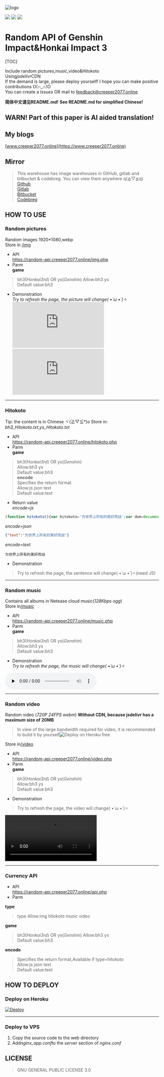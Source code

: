 ![logo](https://cdn.jsdelivr.net/gh/Creeper2077/random-api@main/cover.png "Honkai&Genshin")

<a href="https://github.com/Creeper2077/random-api/stargazers"><img style="display: inline" src="https://img.shields.io/github/stars/Creeper2077/random-api?style=social"></a>  <a href="https://github.com/Creeper2077/random-api/network/members"><img style="display: inline" src="https://img.shields.io/github/forks/Creeper2077/random-api?style=social"></a> <a href="https://github.com/Creeper2077/random-api"><img style="display: inline" src="https://img.shields.io/github/downloads/Creeper2077/random-api/total?style=social"></a>

# Random API of Genshin Impact&Honkai Impact 3 

[TOC]

Include random pictures,music,video&Hitokoto  
Using*jsdelivr*CDN  
If the demand is large, please deploy yourself! 
I hope you can make positive contributions O(∩_∩)O  
You can create a *Issues* OR mail to [feedback@creeper2077.online](mailto:feedback@creeper077.online)    

**简体中文请见README.md!**
**See README.md for simplified Chinese!**

## WARN! Part of this paper is AI aided translation!

## My blogs
[www.creeper2077.online](https://www.creeper2077.online)   

## Mirror
> This warehouse has image warehouses in GitHub, gitlab and bitbucket &amp; codebreg. You can view them anywhere q(≧▽≦q)  
[Github](https://github.com/Creeper2077/random-api)  
[Gitlab](https://gitlab.com/Creeper2077/random-api)  
[Bitbucket](https://bitbucket.org/creeper2077/random-api)  
[Codebreg](https://codeberg.org/creeper2077/random-api)

## HOW TO USE

### Random pictures
Random images 1920*1080,webp  
Store in [/img](https://github.com/Creeper2077/random-api/tree/main/img)  
- API  
		https://random-api.creeper2077.online/img.php
- Parm  
**game**  
> bh3(*Honkai3rd*) OR ys(*Genshin*)
Allow:bh3 ys  
Default value:bh3  

- Demonstration  
*Try to refresh the page, the picture will change( •̀ ω •́ )✧*  
![Honaki photo](https://random-api.creeper2077.online/img.php "It's random!")  
![Genshin photo](https://random-api.creeper2077.online/img.php?game=ys "It's random!")  

***

### Hitokoto   
Tip: the content is in Chinese  ヾ(≧▽≦*)o
Store in: *bh3_Hitokoto.txt*,*ys_Hitokoto.txt*  
- API  
		https://random-api.creeper2077.online/hitokoto.php 
- Parm  
**game**  
> bh3(*Honkai3rd*) OR ys(*Genshin*)  
Allow:bh3 ys  
Default value:bh3  
**encode**  
> Specifies the return format  
Allow:js json text   
Default value:text  
- Return value  
*encode=js*      
``` javascript
(function hitokoto(){var hitokoto='为世界上所有的美好而战';var dom=document.querySelector('#hitokoto');Array.isArray(dom)?dom[0].innerText=hitokoto:dom.innerText=hitokoto;})()
```
*encode=json*
```json
{"text":"为世界上所有的美好而战"}
```
*encode=text*  
```
为世界上所有的美好而战
```
-  Demonstration 
> Try to refresh the page, the sentence will change( •̀ ω •́ )✧(need JS)  

<p id="hitokoto">
<script src="https://random-api.creeper2077.online/hitokoto.php?encode=js" defer></script>

***

### Random music  
Contains all albums in Netease cloud music(*128Kbps ogg*)  
Store in[/music](https://github.com/Creeper2077/random-api/tree/main/music)  
- API  
		https://random-api.creeper2077.online/music.php
- Parm  
**game**  
> bh3(*Honkai3rd*) OR ys(*Genshin*)  
Allow:bh3 ys  
Default value:bh3  
 
- Demonstration  
*Try to refresh the page, the music will change( •̀ ω •́ )✧*  

<audio id="audio" controls="" preload="none"><source id="mp3" src="https://random-api.creeper2077.online/music.php"></audio>  
***

### Random video  
Random video (*720P 24FPS webm*) 
**Without CDN, because jsdelivr has a maximum size of 20MB**  
> In view of the large bandwidth required for video, it is recommended to build it by yourself![Deploy on Heroku free](#deploy)  

Store in[/video](https://github.com/Creeper2077/random-api/tree/main/video)  
- API  
		https://random-api.creeper2077.online/video.php
- Parm  
**game**  
> bh3(*Honkai3rd*) OR ys(*Genshin*)  
Allow:bh3 ys  
Default value:bh3  
- Demonstration
> Try to refresh the page, the video will change( •̀ ω •́ )✧  

<video controls="controls" autoplay="autoplay">
  <source src="https://random-api.creeper2077.online/video.php" type="video/webm" />
</video>

***  
### Currency API
- API  
		https://random-api.creeper2077.online/api.php
- Parm  

**type**
> type
Allow:img hitokoto music video

**game**  
> bh3(*Honkai3rd*) OR ys(*Genshin*) 
Allow:bh3 ys  
Default value:bh3  

**encode**  
> Specifies the return format,Available if type=hitokoto  
Allow:js json text   
Default value:text

## HOW TO DEPLOY 
<span id="deploy"></span>

### Deploy on Heroku

[![Deploy](https://www.herokucdn.com/deploy/button.svg)](https://heroku.com/deploy?template=https://github.com/Creeper2077/random-api)
***  
### Deploy to VPS  

1. Copy the source code to the web directory   
2. Add*nginx_app.conf*to the *server* section of *nginx.conf*


## LICENSE
> GNU GENERAL PUBLIC LICENSE 3.0